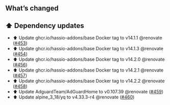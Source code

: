 ## What’s changed

## ⬆️ Dependency updates

- ⬆️ Update ghcr.io/hassio-addons/base Docker tag to v14.1.1 @renovate ([#453](https://github.com/hassio-addons/addon-adguard-home/pull/453))
- ⬆️ Update ghcr.io/hassio-addons/base Docker tag to v14.1.3 @renovate ([#454](https://github.com/hassio-addons/addon-adguard-home/pull/454))
- ⬆️ Update ghcr.io/hassio-addons/base Docker tag to v14.2.0 @renovate ([#456](https://github.com/hassio-addons/addon-adguard-home/pull/456))
- ⬆️ Update ghcr.io/hassio-addons/base Docker tag to v14.2.1 @renovate ([#457](https://github.com/hassio-addons/addon-adguard-home/pull/457))
- ⬆️ Update ghcr.io/hassio-addons/base Docker tag to v14.2.2 @renovate ([#458](https://github.com/hassio-addons/addon-adguard-home/pull/458))
- ⬆️ Update AdguardTeam/AdGuardHome to v0.107.39 @renovate ([#459](https://github.com/hassio-addons/addon-adguard-home/pull/459))
- ⬆️ Update alpine_3_18/yq to v4.33.3-r4 @renovate ([#460](https://github.com/hassio-addons/addon-adguard-home/pull/460))
